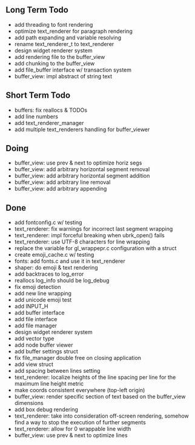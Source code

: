 ## Long Term Todo 

- add threading to font rendering
- optimize text_renderer for paragraph rendering
- add path expanding and variable resolving
- rename text_renderer_t to text_renderer
- design widget renderer system
- add rendering file to the buffer_view
- add chunking to the buffer_view
- add file_buffer interface w/ transaction system
- buffer_view: impl abstract of string text

## Short Term Todo

- buffers: fix reallocs & TODOs
- add line numbers
- add text_renderer_manager
- add multiple text_renderers handling for buffer_viewer

## Doing
- buffer_view: use prev & next to optimize horiz segs
- buffer_view: add arbitrary horizontal segment removal
- buffer_view: add arbitrary horizontal segment addition
- buffer_view: add arbitrary line removal
- buffer_view: add arbitrary appending

## Done

- add fontconfig.c w/ testing
- text_renderer: fix warnings for incorrect last segment wrapping
- text_renderer: impl forceful breaking when ubrk_open() fails
- text_renderer: use UTF-8 characters for line wrapping
- replace the variable for gl_wrappepr.c configuration with a struct
- create emoji_cache.c w/ testing
- fonts: add fonts.c and use it in text_renderer
- shaper: do emoji & text rendering
- add backtraces to log_error
- reallocs log_info should be log_debug
- fix emoji detection
- add new line wrapping
- add unicode emoji test
- add INPUT_H
- add buffer interface
- add file interface
- add file manager
- design widget renderer system
- add vector type
- add node buffer viewer
- add buffer settings struct
- fix file_manager double free on closing application
- add view struct
- add spacing between lines setting
- text_renderer: localize heights of the line spacing per line for the maximum line height metric
- make coords consistent everywhere (top-left origin)
- buffer_view: render specific section of text based on the buffer_view dimensions
- add box debug rendering
- text_renderer: take into consideration off-screen rendering, somehow find a way to stop the execution of further segments
- text_renderer: allow for 0 wrappable line width
- buffer_view: use prev & next to optimize lines
